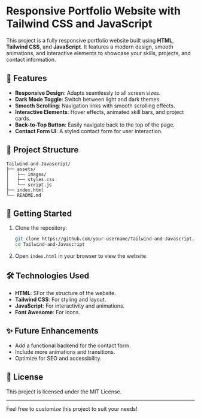 # Responsive Portfolio Website with Tailwind CSS and JavaScript

This project is a fully responsive portfolio website built using **HTML**, **Tailwind CSS**, and **JavaScript**. It features a modern design, smooth animations, and interactive elements to showcase your skills, projects, and contact information.

## 🌟 Features

- **Responsive Design**: Adapts seamlessly to all screen sizes.
- **Dark Mode Toggle**: Switch between light and dark themes.
- **Smooth Scrolling**: Navigation links with smooth scrolling effects.
- **Interactive Elements**: Hover effects, animated skill bars, and project cards.
- **Back-to-Top Button**: Easily navigate back to the top of the page.
- **Contact Form UI**: A styled contact form for user interaction.

## 📂 Project Structure

```
Tailwind-and-Javascript/
├── assets/
│   ├── images/
│   ├── styles.css
│   └── script.js
├── index.html
└── README.md
```

## 🚀 Getting Started

1. Clone the repository:
   ```bash
   git clone https://github.com/your-username/Tailwind-and-Javascript.git
   cd Tailwind-and-Javascript

2. Open `index.html` in your browser to view the website.

## 🛠️ Technologies Used

- **HTML**: SFor the structure of the website.
- **Tailwind CSS**: For styling and layout.
- **JavaScript**: For interactivity and animations.
- **Font Awesome**: For icons.

## ✨ Future Enhancements

- Add a functional backend for the contact form.
- Include more animations and transitions.
- Optimize for SEO and accessibility.

## 📄 License

This project is licensed under the MIT License.

---

Feel free to customize this project to suit your needs!